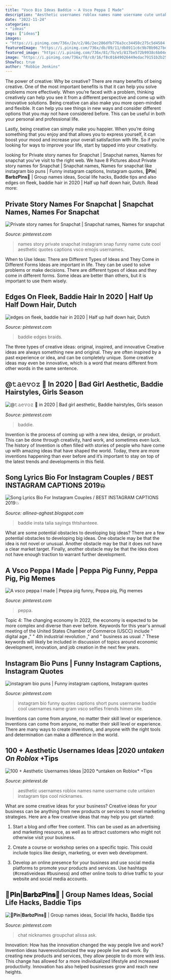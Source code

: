 ```yaml
---
title: "Vsco Bio Ideas Baddie ~ A Vsco Peppa I Made"
description: "Aesthetic usernames roblox names name username cute untaken instagram tips cool nicknames"
date: "2022-11-24"
categories:
- "ideas"
tags: ["ideas"]
images:
- "https://i.pinimg.com/736x/2e/c2/86/2ec286dfb776a3cc34450c275c5d4584.jpg"
featuredImage: "https://i.pinimg.com/736x/db/89/11/db8911c6c9b78b9627becd03d526bfd2.jpg"
featured_image: "https://i.pinimg.com/736x/81/7b/e5/817be572b9938c6b04e4456ed78c6370.jpg"
image: "https://i.pinimg.com/736x/f8/c0/16/f8c01649026449edac79151b2b2545b1.jpg"
ShowToc: true
author: "Robbie Jenkins"
---
```



The power of creative: Why be creative?
There are many benefits of being creative. One of the most important benefits is that it can help you solve problems more effectively. When you’re faced with a problem, thinking creatively can help you see it from a different perspective and come up with innovative solutions.
Being creative can also make you more open-minded and flexible. It can help you see things in new ways and consider different options that you may not have considered before. This can be useful in both your personal and professional life.

Lastly, being creative can simply make you happier. When you’re doing something that you enjoy and that allows you to express yourself, it can boost your mood and increase your overall satisfaction with life. So if you’re looking for ways to improve your life, start by tapped into your creativity.

	

		
looking for Private story names for Snapchat | Snapchat names, Names for snapchat you've visit to the right web. We have 8 Pictures about Private story names for Snapchat | Snapchat names, Names for snapchat like instagram bio puns | Funny instagram captions, Instagram quotes, 🦋𝐏𝐢𝐧|𝐁𝐚𝐫𝐛𝐳𝐏𝐢𝐧𝐬🦋 | Group names ideas, Social life hacks, Baddie tips and also edges on fleek, baddie hair in 2020 | Half up half down hair, Dutch. Read more:
		
    
## Private Story Names For Snapchat | Snapchat Names, Names For Snapchat

<img loading=lazy src="https://i.pinimg.com/736x/db/89/11/db8911c6c9b78b9627becd03d526bfd2.jpg" onerror="this.onerror=null;this.src='https://tse1.mm.bing.net/th?id=OIP.rDld8X0Hdc8gp2HUbP6YZAHaMx&amp;pid=15.1';" alt="Private story names for Snapchat | Snapchat names, Names for snapchat">

_Source: pinterest.com_

>names story private snapchat instagram snap funny name cute cool aesthetic quotes captions vsco emojis usernames. 

	

When to Use Ideas: There are Different Types of Ideas and They Come in Different Forms
Ideas are important in life. They can be used to solve problems or make decisions. There are different types of ideas and they come in different forms. Some ideas are better than others, but it is important to use them wisely.

    
## Edges On Fleek, Baddie Hair In 2020 | Half Up Half Down Hair, Dutch

<img loading=lazy src="https://i.pinimg.com/736x/2e/c2/86/2ec286dfb776a3cc34450c275c5d4584.jpg" onerror="this.onerror=null;this.src='https://tse1.mm.bing.net/th?id=OIP.lRawYuYrJPv1undL6_QmQAHaNK&amp;pid=15.1';" alt="edges on fleek, baddie hair in 2020 | Half up half down hair, Dutch">

_Source: pinterest.com_

>baddie edges braids. 

	

The three types of creative ideas: original, inspired, and innovative
Creative ideas are always something new and original. They are often inspired by a past experience or idea, and can be completely unique. Some creative ideas may even be innovative, which is a word that means different from other words in the same sentence.

    
## @𝚝𝚊𝚎𝚟𝚘𝚣 🦋 In 2020 | Bad Girl Aesthetic, Baddie Hairstyles, Girls Season

<img loading=lazy src="https://i.pinimg.com/736x/81/7b/e5/817be572b9938c6b04e4456ed78c6370.jpg" onerror="this.onerror=null;this.src='https://tse1.mm.bing.net/th?id=OIP.2epC2k5cR5f-Wnz7n46T_gHaJQ&amp;pid=15.1';" alt="@𝚝𝚊𝚎𝚟𝚘𝚣 🦋 in 2020 | Bad girl aesthetic, Baddie hairstyles, Girls season">

_Source: pinterest.com_

>baddie. 

	

Invention is the process of coming up with a new idea, design, or product. This can be done through creativity, hard work, and sometimes even luck. The history of Invention is often filled with stories of people who have come up with amazing ideas that have shaped the world. Today, there are more inventions happening than ever before and it’s important to stay on top of the latest trends and developments in this field.

    
## Song Lyrics Bio For Instagram Couples / BEST INSTAGRAM CAPTIONS 2019💥

<img loading=lazy src="https://i.pinimg.com/originals/4e/88/6f/4e886f605ae92f085e625954497c6be1.jpg" onerror="this.onerror=null;this.src='https://tse3.mm.bing.net/th?id=OIP.dE0bE-AyAJQO6cw1FucwKwAAAA&amp;pid=15.1';" alt="Song Lyrics Bio For Instagram Couples / BEST INSTAGRAM CAPTIONS 2019💥">

_Source: allinea-aghast.blogspot.com_

>baddie insta talia sayings thtshanteee. 

	

What are some potential obstacles to developing big ideas?
There are a few potential obstacles to developing big ideas. One obstacle may be that the idea is not novel or unusual. Another obstacle may be that it does not have a clear market target. Finally, another obstacle may be that the idea does not have enough traction to warrant further development.

    
## A Vsco Peppa I Made | Peppa Pig Funny, Peppa Pig, Pig Memes

<img loading=lazy src="https://i.pinimg.com/736x/66/36/47/6636475ea2229adf45ea902f6d2158fe.jpg" onerror="this.onerror=null;this.src='https://tse2.mm.bing.net/th?id=OIP.JBO5tdC-QidPxPxXn6ZJVgHaIM&amp;pid=15.1';" alt="A vsco peppa I made | Peppa pig funny, Peppa pig, Pig memes">

_Source: pinterest.com_

>peppa. 

	

Topic 4: The changing economy
In 2022, the economy is expected to be more complex and diverse than ever before. Keywords for this year's annual meeting of the United States Chamber of Commerce (USCC) include " digital age ," " 4th industrial revolution ," and " business as usual ." 
These keywords will likely be included in discussion of topics around economic development, innovation, and job creation in the next few years.

    
## Instagram Bio Puns | Funny Instagram Captions, Instagram Quotes

<img loading=lazy src="https://i.pinimg.com/736x/f3/fe/94/f3fe9411f56af35e1ef89368b1dd1574.jpg" onerror="this.onerror=null;this.src='https://tse4.mm.bing.net/th?id=OIP.Rf-gQA8pCoesqcBtDTNanQHaNL&amp;pid=15.1';" alt="instagram bio puns | Funny instagram captions, Instagram quotes">

_Source: pinterest.com_

>instagram bio funny quotes captions short puns username baddie cool usernames name gram vsco selfies friends himen site. 

	

Inventions can come from anyone, no matter their skill level or experience.
Inventions can come from anyone, no matter their skill level or experience. There are many ways to create inventions, and anyone with the right tools and determination can make a difference in the world.

    
## 100 + Aesthetic Usernames Ideas |2020 *untaken On Roblox* +Tips

<img loading=lazy src="https://i.pinimg.com/736x/c5/ed/40/c5ed404ec3b9d5b63a94dfd8174c8bbf.jpg" onerror="this.onerror=null;this.src='https://tse2.mm.bing.net/th?id=OIP.kuRDsdBuE1Tbs9UCuz6mkgHaEK&amp;pid=15.1';" alt="100 + Aesthetic Usernames Ideas |2020 *untaken on Roblox* +Tips">

_Source: pinterest.de_

>aesthetic usernames roblox names name username cute untaken instagram tips cool nicknames. 

	

What are some creative ideas for your business?
Creative ideas for your business can be anything from new products or services to novel marketing strategies. Here are a few creative ideas that may help you get started:
1. Start a blog and offer free content. This can be used as an advertising and marketing resource, as well as to attract customers who might not otherwise visit your business.

2. Create a course or workshop series on a specific topic. This could include topics like design, marketing, or even web development.

3. Develop an online presence for your business and use social media platforms to promote your products and services. Use hashtags (#creativeideas #business) and other online tools to drive traffic to your website and social media accounts.


    
## 🦋𝐏𝐢𝐧|𝐁𝐚𝐫𝐛𝐳𝐏𝐢𝐧𝐬🦋 | Group Names Ideas, Social Life Hacks, Baddie Tips

<img loading=lazy src="https://i.pinimg.com/736x/f8/c0/16/f8c01649026449edac79151b2b2545b1.jpg" onerror="this.onerror=null;this.src='https://tse3.mm.bing.net/th?id=OIP.nNZxV5yPg5DYb0aaVAzpnAHaHW&amp;pid=15.1';" alt="🦋𝐏𝐢𝐧|𝐁𝐚𝐫𝐛𝐳𝐏𝐢𝐧𝐬🦋 | Group names ideas, Social life hacks, Baddie tips">

_Source: pinterest.com_

>chat nicknames groupchat alissa ask. 

	

Innovation: How has the innovation changed the way people live and work?
Invention ideas haverevolutionized the way people live and work. By creating new products and services, they allow people to do more with less. This change has allowed for a more individualized lifestyle and increased productivity. Innovation has also helped businesses grow and reach new heights.

